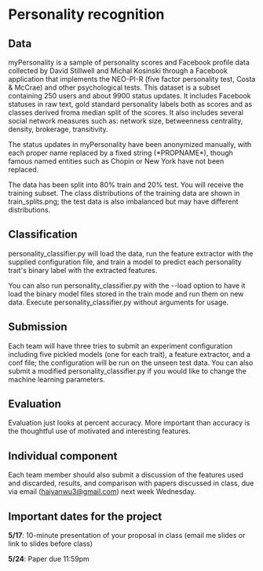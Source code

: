 # Personality recognition

## Data
myPersonality is a sample of personality scores and Facebook profile data collected by David Stillwell and Michal Kosinski through a Facebook application that implements the NEO-PI-R (five factor personality test, Costa & McCrae) and other psychological tests. This dataset is a subset containing 250 users and about 9900 status updates. It includes Facebook statuses in raw text, gold standard personality labels both as scores and as classes derived froma median split of the scores. It also includes several social network measures such as: network size, betweenness centrality, density, brokerage, transitivity.

The status updates in myPersonality have been anonymized manually, with each proper name replaced by a fixed string (\*PROPNAME\*), though famous named entities such as Chopin or New York have not been replaced.

The data has been split into 80% train and 20% test. You will receive the training subset. The class distributions of the training data are shown in train_splits.png; the test data is also imbalanced but may have different distributions.

## Classification

personality_classifier.py will load the data, run the feature extractor with the supplied configuration file, and train a model to predict each personality trait's binary label  with the extracted features. 

You can also run personality_classifier.py with the --load option to have it load the binary model files stored in the train mode and run them on new data. Execute personality_classifier.py without arguments for usage.

## Submission

Each team will have three tries to submit an experiment configuration including five pickled models (one for each trait), a feature extractor, and a conf file; the configuration will be run on the unseen test data. You can also submit a modified personality_classifier.py if you would like to change the machine learning parameters.

## Evaluation

Evaluation just looks at percent accuracy. More important than accuracy is the thoughtful use of motivated and interesting features.

## Individual component

Each team member should also submit a discussion of the features used and discarded, results, and comparison with papers discussed in class, due via email (haiyanwu3@gmail.com) next week Wednesday.

## Important dates for the project

**5/17**: 10-minute presentation of your proposal in class (email me slides or link to slides before class)

**5/24**: Paper due 11:59pm
